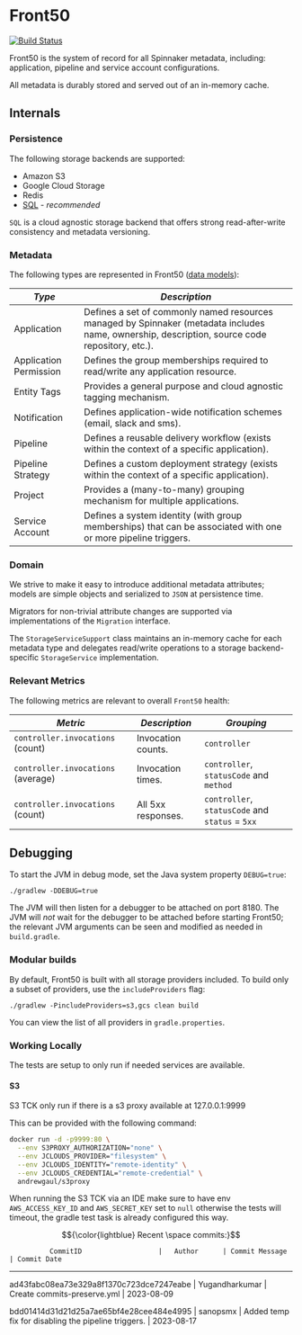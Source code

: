 # Front50

[![Build Status](https://api.travis-ci.org/spinnaker/front50.svg?branch=master)](https://travis-ci.org/spinnaker/front50)

Front50 is the system of record for all Spinnaker metadata, including: application, pipeline and service account configurations.

All metadata is durably stored and served out of an in-memory cache.

## Internals

### Persistence

The following storage backends are supported:

- Amazon S3
- Google Cloud Storage
- Redis
- [SQL](https://github.com/spinnaker/front50/blob/master/front50-sql/src/main/kotlin/com/netflix/spinnaker/front50/model/SqlStorageService.kt) - _recommended_

`SQL` is a cloud agnostic storage backend that offers strong read-after-write consistency and metadata versioning.

### Metadata

The following types are represented in Front50 ([data models](https://github.com/spinnaker/front50/tree/master/front50-core/src/main/groovy/com/netflix/spinnaker/front50/model)):

|         *Type*         |                                                                 *Description*                                                                  |
| ---------------------- | ---------------------------------------------------------------------------------------------------------------------------------------------- |
| Application            | Defines a set of commonly named resources managed by Spinnaker (metadata includes name, ownership, description, source code repository, etc.). |
| Application Permission | Defines the group memberships required to read/write any application resource.                                                                 |
| Entity Tags            | Provides a general purpose and cloud agnostic tagging mechanism.                                                                               |
| Notification           | Defines application-wide notification schemes (email, slack and sms).                                                                          |
| Pipeline               | Defines a reusable delivery workflow (exists within the context of a specific application).                                                    |
| Pipeline Strategy      | Defines a custom deployment strategy (exists within the context of a specific application).                                                    |
| Project                | Provides a (many-to-many) grouping mechanism for multiple applications.                                                                        |
| Service Account        | Defines a system identity (with group memberships) that can be associated with one or more pipeline triggers.                                  |

### Domain

We strive to make it easy to introduce additional metadata attributes; models are simple objects and serialized to `JSON` at persistence time.

Migrators for non-trivial attribute changes are supported via implementations of the `Migration` interface.

The `StorageServiceSupport` class maintains an in-memory cache for each metadata type and delegates read/write operations to a storage backend-specific `StorageService` implementation.

### Relevant Metrics

The following metrics are relevant to overall `Front50` health:

|              *Metric*              |   *Description*    |                   *Grouping*                    |
| ---------------------------------- | ------------------ | ----------------------------------------------- |
| `controller.invocations` (count)   | Invocation counts. | `controller`                                    |
| `controller.invocations` (average) | Invocation times.  | `controller`, `statusCode` and `method`         |
| `controller.invocations` (count)   | All 5xx responses. | `controller`, `statusCode` and `status` = `5xx` |

## Debugging

To start the JVM in debug mode, set the Java system property `DEBUG=true`:
```
./gradlew -DDEBUG=true
```

The JVM will then listen for a debugger to be attached on port 8180.  The JVM will _not_ wait for
the debugger to be attached before starting Front50; the relevant JVM arguments can be seen and
modified as needed in `build.gradle`.

[0]:http://projects.spring.io/spring-boot/

### Modular builds

By default, Front50 is built with all storage providers included. To build only a subset of
providers, use the `includeProviders` flag:

```
./gradlew -PincludeProviders=s3,gcs clean build
```

You can view the list of all providers in `gradle.properties`.

### Working Locally

The tests are setup to only run if needed services are available.

#### S3
S3 TCK only run if there is a s3 proxy available at 127.0.0.1:9999

This can be provided with the following command:
```bash
docker run -d -p9999:80 \
  --env S3PROXY_AUTHORIZATION="none" \
  --env JCLOUDS_PROVIDER="filesystem" \
  --env JCLOUDS_IDENTITY="remote-identity" \
  --env JCLOUDS_CREDENTIAL="remote-credential" \
  andrewgaul/s3proxy
```

When running the S3 TCK via an IDE make sure to have env `AWS_ACCESS_KEY_ID` and `AWS_SECRET_KEY` set to `null` otherwise the tests will timeout, the gradle test task is already configured this way.


$${\color{lightblue} Recent \space commits:}$$ 

              CommitID                   |   Author      | Commit Message          | Commit Date
----------------------------------------------------------------------------------------------------


ad43fabc08ea73e329a8f1370c723dce7247eabe | Yugandharkumar | Create commits-preserve.yml | 2023-08-09 



bdd01414d31d21d25a7ae65bf4e28cee484e4995 | sanopsmx | Added temp fix for disabling the pipeline triggers. | 2023-08-17 
